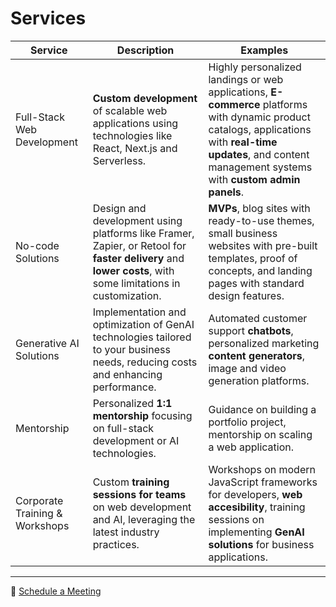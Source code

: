 # Services

| Service | Description | Examples |
|-------------|-----------------|--------------|
| Full-Stack Web Development | **Custom development** of scalable web applications using technologies like React, Next.js and Serverless. | Highly personalized landings or web applications, **E-commerce** platforms with dynamic product catalogs, applications with **real-time updates**, and content management systems with **custom admin panels**. |
| No-code Solutions | Design and development using platforms like Framer, Zapier, or Retool for **faster delivery** and **lower costs**, with some limitations in customization. | **MVPs**, blog sites with ready-to-use themes, small business websites with pre-built templates, proof of concepts, and landing pages with standard design features. |
| Generative AI Solutions | Implementation and optimization of GenAI technologies tailored to your business needs, reducing costs and enhancing performance. | Automated customer support **chatbots**, personalized marketing **content generators**, image and video generation platforms. |
| Mentorship | Personalized **1:1 mentorship** focusing on full-stack development or AI technologies. | Guidance on building a portfolio project, mentorship on scaling a web application. |
| Corporate Training & Workshops | Custom **training sessions for teams** on web development and AI, leveraging the latest industry practices. | Workshops on modern JavaScript frameworks for developers, **web accesibility**, training sessions on implementing **GenAI solutions** for business applications. |

---

📅 [Schedule a Meeting](https://calendly.com/emilia-cb)
